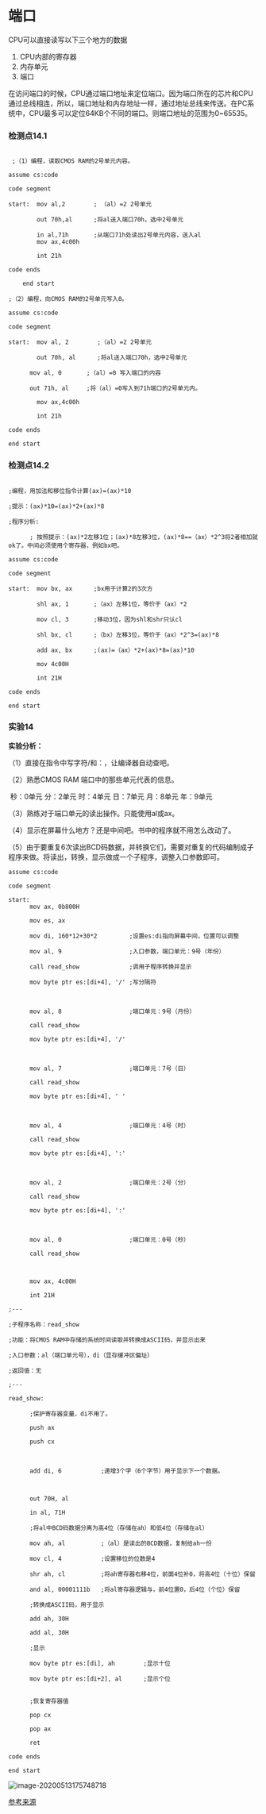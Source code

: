 # 端口

CPU可以直接读写以下三个地方的数据

1. CPU内部的寄存器
2. 内存单元
3. 端口

在访问端口的时候，CPU通过端口地址来定位端口。因为端口所在的芯片和CPU通过总线相连，所以，端口地址和内存地址一样，通过地址总线来传送。在PC系统中，CPU最多可以定位64KB个不同的端口。则端口地址的范围为0~65535。

### 检测点14.1

```assembly

 ;（1）编程，读取CMOS RAM的2号单元内容。

assume cs:code

code segment

start:  mov al,2        ; （al）=2 2号单元

        out 70h,al      ;将al送入端口70h，选中2号单元

        in al,71h       ;从端口71h处读出2号单元内容，送入al
        mov ax,4c00h

        int 21h

code ends

    end start

;（2）编程，向CMOS RAM的2号单元写入0。

assume cs:code

code segment

start:  mov al, 2        ;（al）=2 2号单元 

        out 70h, al      ;将al送入端口70h，选中2号单元

      mov al, 0       ;（al）=0 写入端口的内容  

      out 71h, al     ;将（al）=0写入到71h端口的2号单元内。

        mov ax,4c00h

        int 21h

code ends

end start

```

### 检测点14.2

```assembly

;编程，用加法和移位指令计算(ax)=(ax)*10

;提示：(ax)*10=(ax)*2+(ax)*8

;程序分析:

      ; 按照提示：(ax)*2左移1位；(ax)*8左移3位，(ax)*8==（ax）*2^3将2者相加就ok了。中间必须使用个寄存器，例如bx吧。

assume cs:code

code segment

start:  mov bx, ax      ;bx用于计算2的3次方

        shl ax, 1       ;（ax）左移1位，等价于（ax）*2

        mov cl, 3       ;移动3位，因为shl和shr只认cl

        shl bx, cl      ;（bx）左移3位，等价于（ax）*2^3=(ax)*8

        add ax, bx      ;(ax)=（ax）*2+(ax)*8=(ax)*10

        mov 4c00H

        int 21H

code ends

end start
```

### 实验14

**实验分析：**

（1）直接在指令中写字符/和：，让编译器自动查吧。

（2）熟悉CMOS RAM 端口中的那些单元代表的信息。

​    秒：0单元   分：2单元    时：4单元  日：7单元    月：8单元    年：9单元

（3）熟练对于端口单元的读出操作。只能使用al或ax。

（4）显示在屏幕什么地方？还是中间吧。书中的程序就不用怎么改动了。

（5）由于要重复6次读出BCD码数据，并转换它们，需要对重复的代码编制成子程序来做。将读出，转换，显示做成一个子程序，调整入口参数即可。

```assembly
assume cs:code

code segment

start:    
	  mov ax, 0b800H     

      mov es, ax

      mov di, 160*12+30*2         ;设置es:di指向屏幕中间，位置可以调整          

      mov al, 9                   ;入口参数，端口单元：9号（年份）                   

      call read_show              ;调用子程序转换并显示

      mov byte ptr es:[di+4], '/' ;写分隔符

     

      mov al, 8                   ;端口单元：9号（月份）   

      call read_show

      mov byte ptr es:[di+4], '/'

     

      mov al, 7                   ;端口单元：7号（日）

      call read_show

      mov byte ptr es:[di+4], ' '

     

      mov al, 4                   ;端口单元：4号（时）

      call read_show

      mov byte ptr es:[di+4], ':'

     

      mov al, 2                   ;端口单元：2号（分）

      call read_show

      mov byte ptr es:[di+4], ':'

     

      mov al, 0                   ;端口单元：0号（秒）

      call read_show

             

      mov ax, 4c00H

      int 21H

;---

;子程序名称：read_show

;功能：将CMOS RAM中存储的系统时间读取并转换成ASCII码，并显示出来

;入口参数：al（端口单元号），di（显存缓冲区偏址）

;返回值：无

;--- 

read_show:

      ;保护寄存器变量，di不用了。

      push ax

      push cx

     

      add di, 6           ;递增3个字（6个字节）用于显示下一个数据。

     

      out 70H, al

      in al, 71H

      ;将al中BCD码数据分离为高4位（存储在ah）和低4位（存储在al）

      mov ah, al          ;（al）是读出的BCD数据，复制给ah一份

      mov cl, 4           ;设置移位的位数是4

      shr ah, cl          ;将ah寄存器右移4位，前面4位补0，将高4位（十位）保留

      and al, 00001111b   ;将al寄存器逻辑与，前4位置0，后4位（个位）保留

      ;转换成ASCII码，用于显示

      add ah, 30H

      add al, 30H

      ;显示

      mov byte ptr es:[di], ah        ;显示十位

      mov byte ptr es:[di+2], al      ;显示个位

     
      ;恢复寄存器值

      pop cx

      pop ax

      ret

code ends

end start
```

![image-20200513175748718](images\image-20200513175748718.png)

[参考来源](https://www.cnblogs.com/Base-Of-Practice/articles/6883990.html)

